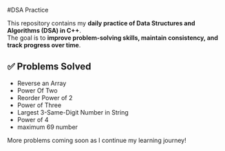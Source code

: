 #DSA Practice

This repository contains my **daily practice of Data Structures and Algorithms (DSA) in C++**.  
The goal is to **improve problem-solving skills, maintain consistency, and track progress over time**.  

## ✅ Problems Solved
- Reverse an Array
- Power Of Two
- Reorder Power of 2
- Power of Three
- Largest 3-Same-Digit Number in String
- Power of 4
- maximum 69 number

More problems coming soon as I continue my learning journey!
